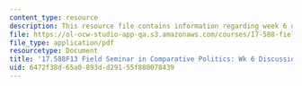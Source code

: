 ```yaml
---
content_type: resource
description: This resource file contains information regarding week 6 discussion questions.
file: https://ol-ocw-studio-app-qa.s3.amazonaws.com/courses/17-588-field-seminar-in-comparative-politics-fall-2013/6472f38d65a0893dd29155f880078439_MIT17_588F13_Week6Question.pdf
file_type: application/pdf
resourcetype: Document
title: '17.588F13 Field Seminar in Comparative Politics: Wk 6 Discussion Questions'
uid: 6472f38d-65a0-893d-d291-55f880078439
---
```

